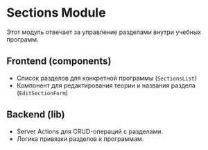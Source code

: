 # Sections Module

Этот модуль отвечает за управление разделами внутри учебных программ.

## Frontend (components)

- Список разделов для конкретной программы (`SectionsList`)
- Компонент для редактирования теории и названия раздела (`EditSectionForm`)

## Backend (lib)

- Server Actions для CRUD-операций с разделами.
- Логика привязки разделов к программам.
